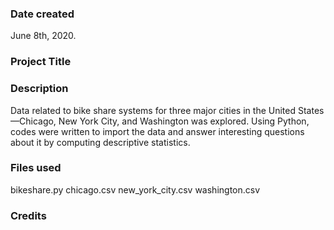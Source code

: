 
### Date created
June 8th, 2020.


### Project Title


### Description
Data related to bike share systems for three major cities in the United States—Chicago, New York City, and Washington was explored. Using Python, codes were written to import the data and answer interesting questions about it by computing descriptive statistics.

### Files used
bikeshare.py
chicago.csv
new_york_city.csv
washington.csv

### Credits
